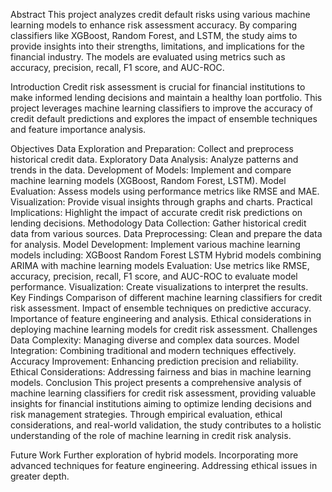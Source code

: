 Abstract
This project analyzes credit default risks using various machine learning models to enhance risk assessment accuracy. By comparing classifiers like XGBoost, Random Forest, and LSTM, the study aims to provide insights into their strengths, limitations, and implications for the financial industry. The models are evaluated using metrics such as accuracy, precision, recall, F1 score, and AUC-ROC.

Introduction
Credit risk assessment is crucial for financial institutions to make informed lending decisions and maintain a healthy loan portfolio. This project leverages machine learning classifiers to improve the accuracy of credit default predictions and explores the impact of ensemble techniques and feature importance analysis.

Objectives
Data Exploration and Preparation: Collect and preprocess historical credit data.
Exploratory Data Analysis: Analyze patterns and trends in the data.
Development of Models: Implement and compare machine learning models (XGBoost, Random Forest, LSTM).
Model Evaluation: Assess models using performance metrics like RMSE and MAE.
Visualization: Provide visual insights through graphs and charts.
Practical Implications: Highlight the impact of accurate credit risk predictions on lending decisions.
Methodology
Data Collection: Gather historical credit data from various sources.
Data Preprocessing: Clean and prepare the data for analysis.
Model Development: Implement various machine learning models including:
XGBoost
Random Forest
LSTM
Hybrid models combining ARIMA with machine learning models
Evaluation: Use metrics like RMSE, accuracy, precision, recall, F1 score, and AUC-ROC to evaluate model performance.
Visualization: Create visualizations to interpret the results.
Key Findings
Comparison of different machine learning classifiers for credit risk assessment.
Impact of ensemble techniques on predictive accuracy.
Importance of feature engineering and analysis.
Ethical considerations in deploying machine learning models for credit risk assessment.
Challenges
Data Complexity: Managing diverse and complex data sources.
Model Integration: Combining traditional and modern techniques effectively.
Accuracy Improvement: Enhancing prediction precision and reliability.
Ethical Considerations: Addressing fairness and bias in machine learning models.
Conclusion
This project presents a comprehensive analysis of machine learning classifiers for credit risk assessment, providing valuable insights for financial institutions aiming to optimize lending decisions and risk management strategies. Through empirical evaluation, ethical considerations, and real-world validation, the study contributes to a holistic understanding of the role of machine learning in credit risk analysis.

Future Work
Further exploration of hybrid models.
Incorporating more advanced techniques for feature engineering.
Addressing ethical issues in greater depth.
